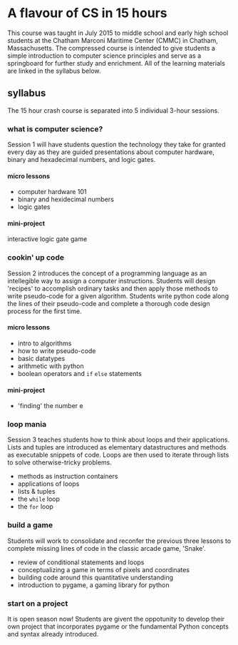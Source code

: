 # A flavour of CS in 15 hours 

This course was taught in July 2015 to middle school and early high school students at the Chatham Marconi Maritime Center (CMMC) in Chatham, Massachusetts. The compressed course is intended to give students a simple introduction to computer science principles and serve as a springboard for further study and enrichment. All of the learning materials are linked in the syllabus below.

## syllabus

The 15 hour crash course is separated into 5 individual 3-hour sessions. 

### what is computer science?

Session 1 will have students question the technology they take for granted every day as they are guided presentations about computer hardware, binary and hexadecimal numbers, and logic gates.

#### micro lessons
  * computer hardware 101
  * binary and hexidecimal numbers
  * logic gates

#### mini-project

interactive logic gate game

### cookin' up code

Session 2 introduces the concept of a programming language as an intellegible way to assign a computer instructions.
Students will design 'recipes' to accomplish ordinary tasks and then apply those methods to write pseudo-code for a given algorithm. Students write python code along the lines of their pseudo-code and complete a thorough code design process for the first time.

#### micro lessons
  * intro to algorithms
  * how to write pseudo-code
  * basic datatypes
  * arithmetic with python
  * boolean operators and `if` `else` statements


#### mini-project
  * 'finding' the number e
  

### loop mania

Session 3 teaches students how to think about loops and their applications. Lists and tuples are introduced as elementary datastructures and methods as executable snippets of code. Loops are then used to iterate through lists to solve otherwise-tricky problems.

  * methods as instruction containers
  * applications of loops
  * lists & tuples
  * the `while` loop
  * the `for` loop

### build a game
  
Students will work to consolidate and reconfer the previous three lessons to complete missing lines of code in the classic arcade game, 'Snake'.

 * review of conditional statements and loops
 * conceptualizing a game in terms of pixels and coordinates
 * building code around this quantitative understanding
 * introduction to pygame, a gaming library for python

### start on a project

It is open season now! Students are givent the oppotunity to develop their own project that incorporates pygame or the fundamental Python concepts and syntax already introduced. 

